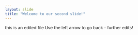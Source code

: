 ```yaml
---
layout: slide
title: "Welcome to our second slide!"
---
```

this is an edited file
Use the left arrow to go back - further edits!
